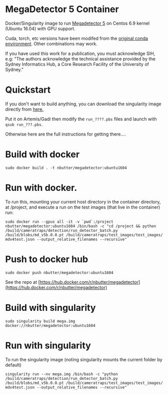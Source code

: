# MegaDetector 5 Container

Docker/Singularity image to run [Megadetector 5](https://github.com/microsoft/CameraTraps/blob/master/megadetector.md) on Centos 6.9 kernel (Ubuntu 16.04) with GPU support.

Cuda, torch, etc versions have been modifed from the [original conda environment](https://github.com/microsoft/CameraTraps/blob/main/environment-detector.yml). Other combinations may work.

If you have used this work for a publication, you must acknowledge SIH, e.g: "The authors acknowledge the technical assistance provided by the Sydney Informatics Hub, a Core Research Facility of the University of Sydney."


# Quickstart

If you don't want to build anything, you can download the singularity image directly from [here.](https://unisyd-my.sharepoint.com/:u:/g/personal/nathaniel_butterworth_sydney_edu_au/EXSMNJ0ek3FBmMFBQUvLXOoBFjvVDY82fGBLVR_h4yO9JA?e=SPhHTl)

Put it on Artemis/Gadi then modify the `run_????.pbs` files and launch with `qsub run_???.pbs`.

Otherwise here are the full instructions for getting there....


# Build with docker
```
sudo docker build . -t nbutter/megadetector:ubuntu1604
```

# Run with docker.
To run this, mounting your current host directory in the container directory, at /project, and execute a run on the test images (that live in the container) run:
```
sudo docker run --gpus all -it -v `pwd`:/project nbutter/megadetector:ubuntu1604 /bin/bash -c "cd /project && python /build/cameratraps/detection/run_detector_batch.py /build/blobs/md_v5b.0.0.pt /build/cameratraps/test_images/test_images/ mdv4test.json --output_relative_filenames --recursive"
```

# Push to docker hub
```
sudo docker push nbutter/megadetector:ubuntu1604
```

See the repo at [https://hub.docker.com/r/nbutter/megadetector](https://hub.docker.com/r/nbutter/megadetector)


# Build with singularity
```
sudo singularity build mega.img docker://nbutter/megadetector:ubuntu1604
```

# Run with singularity
To run the singularity image (noting singularity mounts the current folder by default)
```
singularity run --nv mega.img /bin/bash -c "python /build/cameratraps/detection/run_detector_batch.py /build/blobs/md_v5b.0.0.pt /build/cameratraps/test_images/test_images/ mdv4test.json --output_relative_filenames --recursive"
```
